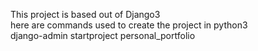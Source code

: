 This project is based out of Django3 <br />
here are commands used to create the project in python3 <br />
django-admin startproject personal_portfolio <br />
